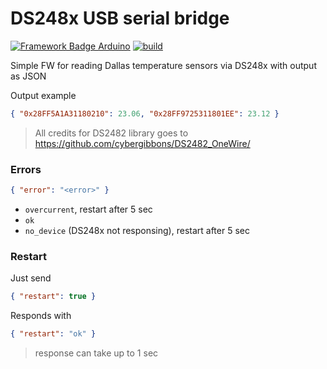 # DS248x USB serial bridge

[![Framework Badge Arduino](https://img.shields.io/badge/framework-arduino-00979C.svg)](https://arduino.cc)
[![build](https://github.com/pilotak/ds248x-serial-bridge/actions/workflows/build.yml/badge.svg)](https://github.com/pilotak/ds248x-serial-bridge/actions/workflows/build.yml)

Simple FW for reading Dallas temperature sensors via DS248x with output as JSON

Output example

```json
{ "0x28FF5A1A31180210": 23.06, "0x28FF9725311801EE": 23.12 }
```

> All credits for DS2482 library goes to https://github.com/cybergibbons/DS2482_OneWire/

### Errors

```json
{ "error": "<error>" }
```

- `overcurrent`, restart after 5 sec
- `ok`
- `no_device` (DS248x not responsing), restart after 5 sec

### Restart

Just send

```json
{ "restart": true }
```

Responds with

```json
{ "restart": "ok" }
```

> response can take up to 1 sec
